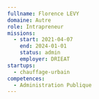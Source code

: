 ```yaml
---
fullname: Florence LEVY
domaine: Autre
role: Intrapreneur
missions:
  - start: 2021-04-07
    end: 2024-01-01
    status: admin
    employer: DRIEAT
startups:
  - chauffage-urbain
competences:
  - Administration Publique
---
```

